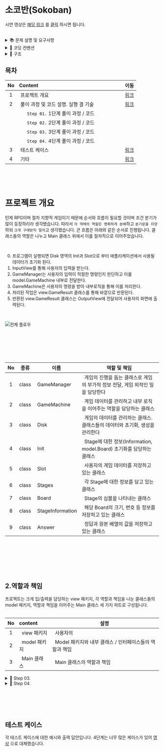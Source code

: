 # 소코반(Sokoban)

시연 영상은 [해당 링크](https://github.com/devjun10/CodeSquad_Cocoa/issues/3) 를 [클릭](https://github.com/devjun10/CodeSquad_Cocoa/issues/4) 하시면 됩니다.
<br/><br/>

<details>
<summary>📚	 문제 설명 및 요구사항</summary>
<div markdown="1">
</div>
<br/><br/>

## ✍🏻 공통 요구사항

- 단계별로 (할 수 있는 단계까지) [소코반 게임](https://www.cbc.ca/kids/games/play/sokoban) 을 구현한다.
- 단계별로 지정된 코딩 요구사항을 적용한다.
- `단계별로 구현한 코드 동작과 실행 결과에 대해` 마크다운 문법으로 README.md 파일에 상세하게 정리한다.
- 특별히 명시되지 않은 부분은 `자유롭게 구현`한다.

<br/><br/>

<details>
<summary>📔	 Step 01.</summary>
<div markdown="1">

## 1단계: 지도 데이터 읽어서 2차원 배열에 저장하고 화면에 출력하기

<br/><br/>

## 🖥 1단계 코딩 요구사항

- 컴파일 또는 실행이 가능해야 한다. (컴파일이나 실행되지 않을 경우 감점 대상)
- 자기만의 기준으로 최대한 간결하게 코드를 작성한다.
- Readme.md에 풀이 과정 및 코드 설명, 실행 결과를 기술하고 코드와 같이 gist에 포함해야 한다.
- 제출시 gist URL과 revision 번호를 함께 제출한다.

<br/><br/><br/>

## ⌨️ 입력

아래 내용을 문자열로 넘겨서 처리하는 함수를 작성한다. 복사는 아래 text를 이용하시면 됩니다. **아래 문자는 편의를 위해 "\n"을 조정했습니다.
<br/>

````text
model.Stage 1
#####
#OoP#
#####
=====
model.Stage 2
  #######
###  O  ###
#    o    #
# Oo P oO #
###  o  ###
 #   O  # 
 ########
````

<br/><br/><br/><br/>

위 값을 읽어 2차원 배열로 변환 저장한다.
<br/>

| 기호  |<center>의미</center>| <center>스테이지 구분</center>|                                                        
|:---:|:----|:------------------------------:|
|  #  |&nbsp; 벽(Wall)       |&nbsp; 0|
|  O  |&nbsp; 구멍(Hall)      |&nbsp; 1|
|  o  |&nbsp; 공(Ball)       |&nbsp; 2|
|  P  |&nbsp; 플레이어(Player) |&nbsp; 3|
|  =  |&nbsp; 스테이지 구분         |&nbsp; 4|

<br/><br/><br/><br/><br/>

## 🖥 출력

아래와 같은 형태로 각 스테이지 정보를 출력한다.

- 플레이어 위치는 배열 [0][0]을 기준으로 처리한다.
- 스테이지 구분값은 출력하지 않는다
  <br/>

```text
model.Stage 1

#####
#OoP#
#####

가로크기: 5
세로크기: 3
구멍의 수: 1
공의 수: 1
플레이어 위치 (2, 4)

model.Stage 2

  #######
###  O  ###
#    o    #
# Oo P oO #
###  o  ###
 #   O  # 
 ########

가로크기: 10
세로크기: 7
구멍의 수: 4
공의 수: 4
플레이어 위치 (5, 6)
```

<br/><br/><br/>

</div>
<br/><br/>
</details>


<details>
<summary>	📕	 Step 02.</summary>
<div markdown="2-2">

## 🖥 2단계 코딩 요구사항

- 너무 크지 않은 함수 단위로 구현하고 중복된 코드를 줄이도록 노력한다.
- 마찬가지로 Readme.md 파일과 작성한 소스 코드를 모두 기존 secret gist에 올려야 한다.
- 전역변수의 사용을 자제한다.
- 객체 또는 배열을 적절히 활용한다.

<br/><br/><br/>

## 🖥 2단계 기능 요구사항

- 처음 시작하면 스테이지 2의 지도를 출력한다.
- 간단한 프롬프트 (예: `SOKOBAN>   `)를 표시해 준다.
- 하나 이상의 문자를 입력받은 경우 순서대로 처리해서 단계별 상태를 출력한다.
- 벽이나 공등 다른 물체에 부딪히면 `해당 명령을 수행할 수 없습니다` 라는 메시지를 출력하고 플레이어를 움직이지 않는다.

<br/><br/><br/>

## ⌨️ 입력명령

````text
- w: 위쪽
- a: 왼쪽
- s: 아래쪽
- d: 오른쪽
- q: 프로그램 종료
````

<br/><br/><br/>

## 🖥 출력

```text
model.Stage 2

  #######
###  O  ###
#    o    #
# Oo P oO #
###  o  ###
 #   O  # 
 ########

SOKOBAN> ddzw (엔터)

  #######
###  O  ###
#    o    #
# Oo  PoO #
###  o  ###
 #   O  # 
 ########
 
 D: 오른쪽으로 이동합니다.
 
  #######
###  O  ###
#    o    #
# Oo  PoO #
###  o  ###
 #   O  # 
 ########
 
 D: (경고!) 해당 명령을 수행할 수 없습니다!
 
  #######
###  O  ###
#    o    #
# Oo  PoO #
###  o  ###
 #   O  # 
 ########
 
 Z: (경고!) 해당 명령을 수행할 수 없습니다!
 
  #######
###  O  ###
#    o    #
# Oo  PoO #
###  o  ###
 #   O  # 
 ########
 
 W: 위로 이동합니다.
 
SOKOBAN> q
Bye~
```

<br/><br/><br/>



</div>
</details>





<details>
<summary>📗	 Step 03.</summary>
<div markdown="3">
<br/>

## 3단계 : 소코반 완성하기

- 정상적인 소코반 게임을 완성하며 [해당 링크](https://www.cbc.ca/kids/games/play/sokoban)를 참조한다.

<br/><br/>

## ✍🏻 기능 요구사항

- 난이도를 고려하여 스테이지 1부터 5까지 플레이 가능한 map.txt 파일을 스스로 작성한다.
- 지도 파일 map.txt를 문자열로 읽어서 처리하도록 개선한다.
- 처음 시작시 model.Stage 1의 지도와 프롬프트가 표시된다.
- r 명령 입력시 스테이지를 초기화 한다.
- 모든 o를 O자리에 이동시키면 클리어 화면을 표시하고 다음 스테이지로 표시한다.
- 주어진 모든 스테이지를 클리어시 축하메시지를 출력하고 게임을 종료한다.

<br/>

- ### 참고
    - 플레이어는 o를 밀어서 이동할 수 있지만 당길 수는 없다.
    - o를 O 지점에 밀어 넣으면 0으로 변경된다.
    - 플레이어는 O를 통과할 수 있다.
    - 플레이어는 #을 통과할 수 없다.
    - 0 상태의 o를 밀어내면 다시 o와 O로 분리된다.
    - 플레이어가 움직일 때마다 턴수를 카운트한다.
    - 상자가 두 개 연속으로 붙어있는 경우 밀 수 없다.
    - 기타 필요한 로직은은 실제 게임을 참고해서 완성한다.

<br/><br/><br/>

## 🖥 3단계 코딩 요구사항

- 가능한 한 커밋을 자주 하고 구현의 의미가 명확하게 전달되도록 커밋 메시지를 작성한다.
- 함수나 메소드는 한 번에 한 가지 일을 하고 가능하면 20줄이 넘지 않도록 구현한다.
- 함수나 메소드의 들여쓰기를 가능하면 적게(3단계까지만) 할 수 있도록 노력한다.

<br/>

````javascript
function main() {
    for () { // 들여쓰기 1단계
        if () { // 들여쓰기 2단계
            return; // 들여쓰기 3단계
        }
    }
}
````

<br/><br/><br/>

## 🖥 실행 예시

```text
소코반의 세계에 오신 것을 환영합니다!
^오^

model.Stage 1

#####
#OoP#
#####

SOKOBAN> A

#####
#0P #
#####

빠밤! model.Stage 1 클리어!
턴수: 1

model.Stage 2
...

model.Stage 5
...

빠밤! model.Stage 5 클리어!
턴수: 5

전체 게임을 클리어하셨습니다!
축하드립니다! 
```

<br/><br/>

</div>
<br/><br/>
</details>

<details>
<summary>📚	Step 04.</summary>
<div markdown="4">

## 4단계 : 추가기능 구현

- 다양한 추가기능을 구현해 본다.
- 전부다 구현하지 않아도 무방하다.

<br/>

## ✍🏻 기능 요구사항

<br/>

### 저장하기 / 불러오기

- 1 - 5: 세이브 슬롯 1 - 5 선택
- S 키로 현재 진행상황을 저장한다.
- L 키로 세이브 슬롯에서 진행상황을 불러온다.

```text
S>  2S
2번 세이브 슬로 상태
2번 세이브에 진행상황을 저장합니다.
S>  3L
3번 세이브에서 진행상황을 불러옵니다.
```

<br/><br/><br/>

### 지도 데이터 변환하기 프로그램

- 지도 데이터 map.txt 를 읽어서 일반 텍스트 에디터로 읽을 수 없는 map_enc.txt로 변환하는 프로그램을 추가로 작성한다.
- 3 단계에서 구현한 게임이 map.txt 가 아닌 map_enc.txt 를 불러와서 실행할 수 있도록 수정한다.

<br/><br/><br/>

### 되돌리기 기능 및 되돌리기 취소 기능 구현

- u키를 누르면 한 턴 되돌리기, U키를 누르면 되돌리기 취소하기를 구현한다.

</div>
<br/><br/>
</details>
</details> 



<details>
<summary>📌 코딩 컨벤션</summary>
<div markdown="2">
<br/>

## 📌 코딩 컨벤션

- `기능 단위로 커밋`하며, 구현의 의미가 명확하게 전달되도록 커밋 메시지를 작성한다.<br/>
- 커밋은 -m 사용을 `지양`하며, 구체적 내용을 기록한다.

- `readme를 상세히 작성`한다.<br/>
    - `전체 프로젝트의 구조를 설명`한다.
    - 각 `패키지`와 `클래스, 메서드의 기능을 상세히 설명`한다.
    - (가능하다면) 패키지/클래스의 `역할과 책임을 명확하게 분리`한다.
    - 변수명은 문맥에 맞게 가장 보편적으로, 메서드명은 `무엇을 하는지를 명확히` 나타낸다.
    - 필요에 따라 그림과 PPT, 학습내용을 첨부해 `알기 쉽게 작성`한다.
    - 테스트 케이스를 기록하며 석연치 않은 부분을 매번 체크한다.

- 함수나 메소드의 들여쓰기를 가능하면 적게하도록 노력한다.<br/>
    - 한 메서드에는 가급적 `두 단계 이내`의 들여쓰기를 한다.
- 함수나 메소드는 한 번에 한 가지 일을 하고 가능하면 20줄이 넘지 않도록 구현한다. <br/>
- 무분별한 static의 사용을 최대한 `지양`한다.
- else 예약어를 `지양`한다.
- 함수나 메소드의 들여쓰기를 가능하면 적게(3단계까지만) 할 수 있도록 노력한다.

```javascript
 function main() {
    for (i = 0; i < 10; i++) { // 들여쓰기 1단계
        if (i == 2) { // 들여쓰기 2단계
            return; // 들여쓰기 3단계
        }
    }
}
```

<br/>

</div>
<br/><br/>
</details>


<details><summary>📂 구조</summary>
<div markdown="1">

## 📂 구조

```text
|-- java
|   -- com
|       -- junhopark
|           -- javaracingcar
|               |-- model
|               |   -- Car.java
|               |-- util
|               |-- util
|               |   |-- GameUtil.java
|               |   |-- GameValidator.java
|               |-- Main.java
|
|
|
|
```

<br/><br/>

## 💫 실행 방법

```shell

```

<br/><br/>


</div>
<br/><br/>
</details>





## 목차

| No  |    Content                                                                              |  이동  |
|:---:|:----------------------------------------------------------------------------------------|:-----:|
|  1  |&nbsp;프로젝트 개요                                                                          |[링크](#프로젝트-개요)|
|  2  |&nbsp;풀이 과정 및 코드 설명. 실행 결 기술 &nbsp;&nbsp;&nbsp;&nbsp;&nbsp;&nbsp;&nbsp;&nbsp;&nbsp;&nbsp;&nbsp;&nbsp;&nbsp;&nbsp;&nbsp;&nbsp;&nbsp;&nbsp;&nbsp;|[링크](#풀이-과정-및-코드-설명)|
|     |&nbsp;&nbsp;&nbsp;&nbsp;&nbsp; `Step 01.`  1단계 풀이 과정 / 코드                                         |       |
|     |&nbsp;&nbsp;&nbsp;&nbsp;&nbsp; `Step 02.`  2단계 풀이 과정 / 코드                                         |       |
|     |&nbsp;&nbsp;&nbsp;&nbsp;&nbsp; `Step 03.`  3단계 풀이 과정 / 코드                                         |       |
|     |&nbsp;&nbsp;&nbsp;&nbsp;&nbsp; `Step 04.`  4단계 풀이 과정 / 코드                                         |       |
|  3  |&nbsp;테스트 케이스                                                                          |[링크](#테스트-케이스)|
|  4  |&nbsp;기타                                                                                 |[링크](#기타)|

<br/><br/><br/>




# 프로젝트 개요

턴제 RPG이며 절차 지향적 게임이기 때문에 순서와 흐름이 필요할 것이며 조건 분기가 많이 등장하리라 생각됐습니다. 따라서 `각 객체의 역할은 명확하게 분배`하고 `분기문을 지양`
하되 `크게 구애받지 말자`고 생각했습니다. 큰 흐름은 아래와 같은 순서로 진행됩니다. 클래스들의 역할은 나누고 Main 클래스 위에서 이를 절차적으로 이어주었습니다.

<br/>

0. 프로그램이 실행되면 Disk 영역의 Init과 Slot으로 부터 애플리케이션에서 사용될 데이터가 초기화 된다. 
1. InputView를 통해 사용자의 입력을 받는다.
2. GameManager는 사용자의 입력이 적절한 명령인지 판단하고 이를 model.GameMachine 내부로 전달한다.
3. GameMachine은 사용자의 명령을 받아 내부로직을 통해 이를 처리한다. 
4. 처리된 작업은 view.GameResult 클래스를 통해 바깥으로 반환된다.
5. 반환된 view.GameResult 클래스는 OutputView에 전달되어 사용자의 화면에 출력된다.

<br/>

![전체 플로우](https://user-images.githubusercontent.com/92818747/145159169-c4bba237-4730-4ae9-96de-22cdd054b24e.png)


<br/><br/><br/><br/><br/>




|No|종류|<center>이름</center>|<center>역할 및 책임</center>|
|:----:|:---------------:|:------|:------------------------------------------|
|1|class|&nbsp;GameManager       |&nbsp; 게임의 진행을 돕는 클래스로 게임의 부가적 정보 전달, 게임 외적인 일을 담당한다 | 
|2|class|&nbsp;GameMachine       |&nbsp; 게임 데이터를 관리하고 내부 로직을 이어주는 역할을 담당하는 클래스     |
|3|class|&nbsp;Disk              |&nbsp; 게임의 데이터를 관리하는 클래스. 클래스들의 데이터와 초기화, 생성을 관리한다 |
|4|class|&nbsp;Init              |&nbsp; Stage에 대한 정보(Information, model.Board) 초기화를 담당하는 클래스 |
|5|class|&nbsp;Slot              |&nbsp; 사용자의 게임 데이터를 저장하고 있는 클래스                      |
|6|class|&nbsp;Stages            |&nbsp; 각 Stage에 대한 정보를 담고 있는 클래스                       |
|7|class|&nbsp;Board             |&nbsp; Stage의 심볼을 나타내는 클래스                              |
|8|class|&nbsp;StageInformation  |&nbsp; 해당 Board의 크기, 번호 등 정보를 저장하고 있는 클래스            |
|9|class|&nbsp;Answer            |&nbsp; 정답과 원본 배열의 값을 저장하고 있는 클래스                     |



<br/><br/><br/><br/><br/><br/>

## 2.역할과 책임

프로젝트는 크게 입/출력을 담당하는 view 패키지, 각 역할과 책임을 나눈 클래스들의 model 패키지, 역할과 책임을 이어주는 Main 클래스 세 가지 파트로 구성됩니다.
<br/><br/>

| No  |content|    <center>설명 </center>     |
|:---:|:----|:----------------------------------------------------------------------------------------|
|  1  |&nbsp; view 패키지  |&nbsp; 사용자의|
|  2  |&nbsp; model 패키지 |&nbsp; Model 패키지와 내부 클래스 / 인터페이스들의 역할과 책임 &nbsp;&nbsp;&nbsp;&nbsp;&nbsp;&nbsp;&nbsp;&nbsp;|
|  3  |&nbsp; Main 클래스  |&nbsp; Main 클래스의 역할과 책임

<details>
<summary>📘	 Step 03.</summary>
<div markdown="1">


<br/><br/>

## 3단계
공 밀기, 이동 불가, 위치 계산 등 게임의 주요 기능들이 대거 등장한다. `캐릭터의 위치를 계산`하기 위해 `int[][]` 을 사용는데, 캐릭터의 위치가 String[ ][ ] 일 때는 이를 계산하며 이동시키는 과정이 많이 까다롭지만, 모든 계산을 int로한 후 마지막에 출력만
문자로 변환해 반환하면 중간의 많은 과정을 생략할 수 있기 때문이다. 마지막에 문자로 변환될 때 바뀌는 `심볼`은 아래와 같다.

<br/>

|No| 기호  |<center>의미</center>| <center>스테이지 구분</center>|                                                        
|:----:|:---:|:----|:------------------------------:|
|1|`#`|&nbsp; 벽(Wall)       |&nbsp; 9|
|2|` `|&nbsp; 빈 칸(Blank)    |&nbsp; 0|
|3|`O`|&nbsp; 구멍(Hall)      |&nbsp; 1|
|4|`o`|&nbsp; 공(Ball)       |&nbsp; 2|
|5|`O`|&nbsp; 구멍 + 공       |&nbsp; 3|
|6|`P`|&nbsp; 플레이어(Player) |&nbsp; 4|
|7|`P`|&nbsp; 플레이어 + 구멍   |&nbsp; 5|

<br/><br/><br/><br/>


## 추가된 클래스

<br/>

|No|종류|<center>이름</center>|<center>역할 및 책임</center>|
|:----:|:---------------:|:------|:---|
|1|class|&nbsp;Answer               |&nbsp; 초기 Board의 상태와 다음 스테이지로 넘어갈지에 대한 정보를 담고 있는 클래스|
|2|class|&nbsp;Disk                 |&nbsp; Init에 관련된 정보를 담고 있는 클래스                            |
|3|class|&nbsp;Init                 |&nbsp; 각 Stage와 Sokoban 게임의 정보를 초기화하는 클래스                  |
|4|class|&nbsp;Stage                |&nbsp; Board와 Stageinformation을 담고 있는 클래스                   |
|5|class|&nbsp;Stages               |&nbsp; Stage들을 저장하고 있는 클래스                                 |
|6|class|&nbsp;StageInformation     |&nbsp; 가로, 세로크기 등 Stage의 기본 정보를 담고 있는 클래스               |
|7|class|&nbsp;StageInformationList |&nbsp; model.StageInformation 클래스들을 저장하고 있는 클래스                 |

<br/><br/><br/><br/><br/>

## 1. model.Answer

초기 Board의 상태와 다음 스테이지로 넘어갈지에 대한 정보를 담고 있는 클래스. 다음 스테이지로 넘어가기 위해서는 모든 퍼즐을 맞췄는지 체크해야 하는데, 이에 관한 정보를 가지고 있다. 또한 original이라는
원본 배열을 추가로 저장하고 있는데, 이는 명령어 R이 들어왔을 때 해당 값을 반환하기 위함이다.

### 1-1. int[][]calculateAnswer(int[][]array)

정답 배열을 저장하기 위해 캐릭터의 위치를 지우고 값을 저장하는 메서드. changeNumber 메서드를 통해 불필요한 값들을 제거한다.
<br/><br/>

```java
private int[][]calculateAnswer(int[][]array){
        int[][]temp=new int[array.length][array[0].length];
        for(int row=0;row<array.length;row++){
            for(int col=0;col<array[0].length;col++){
                temp[row][col]=changeNumber(array[row][col]);
            }
        }
        return temp;
}
```

<br/><br/><br/>

### 1-2. int changeNumber(int value)

배열에서 불필요한 값을 지우기 위해 값을 바꿔주는 메서드. 예를들어 정답을 체크하는 과정에서 캐릭터는 필요가 없기 때문에 4의 값을 0으로 바꿔준다.
<br/><br/>

```java
private int changeNumber(int value){
        if(value==1)return 3;
        if(value==2)return 0;
        if(value==4)return 0;
        return value;
}
```

<br/><br/><br/>

### 1-3. boolean isAnswer(int[][] array)

정답 값을 현재 배열과 비교하는 메서드. 기존 배열에 캐릭터를 지워주기 위해 deleteCharacter 도우미 메서드를 사용되었다.
<br/><br/>

```java
public boolean isAnswer(int[][]array){
        int[][]map=deleteCharacter(array);
        int[][]answer=this.answer;
        for(int row=0;row<answer.length;row++){
            if(checkColumn(row,map[row])){
                return false;
            }
        }
        return true;
}
```

<br/><br/><br/>

### 1-4. boolean checkColumn(int row, int[] array)

기존 배열과 현재 배열의 값을 비교하는 메서드. * 객체지향 체조원칙을 (최대한) 지키기 위해 이중 for문을 분리.  
<br/><br/>

```java
private boolean checkColumn(int row,int[]array){
        for(int col=0;col<answer[0].length;col++){
            if(array[col]!=this.answer[row][col]){
                return true;
            }
        }
        return false;
}
```

<br/><br/><br/>

### 1-5. int[][] getOriginal() {

사용자가 reset 버튼을 눌렀을 때 방어적 복사로 원본 배열을 반환하기 위한 메서드. 
<br/><br/>

```java
public int[][]getOriginal(){
        int[][]temp=new int[original.length][original[0].length];
        for(int row=0;row<original.length;row++){
            for(int col=0;col<original[0].length;col++){
                temp[row][col]=original[row][col];
            }
        }
        return temp;
}
```

<br/><br/><br/>

### 1-6. int[][] deleteCharacter(int[][] array)

정답을 비교하는 과정에서 캐릭터는 불필요하기 때문에 이를 제거하기 위한 메서드.
<br/><br/>

```java
private int[][]deleteCharacter(int[][]array){
        int[][]temp=new int[array.length][array[0].length];
        for(int row=0;row<array.length;row++){
            for(int col=0;col<array[0].length;col++){
                temp[row][col]=changeCharacter(array[row][col]);
            }
        }
        return temp;
}
```

<br/><br/><br/>

### 1-7. int changeCharacter(int value)

캐릭터(4)를 빈칸(0)으로 바꿔주는 deleteCharacter의 도우미 메서드.
<br/><br/>

```java
private int changeCharacter(int value){
        if(value==4){
            return 0;
        }
        return value;
}
```

<br/><br/><br/><br/>

## 2. model.Disk

Sokoban 내부의 데이터를 저장/불러오기 위한 클래스. Init메서드를 통해 애플리케이션이 동작할 때 필요한 데이터를 모두 초기화 한다. 애플리케이션에서 데이터의 저장/초기화와 관련된 정보를 관리하는 역할을
담당한다.
<br/>

````java
public class model.Disk {

  private model.Init init = model.Init.of();

  private Disk() {
  }

  ;

  public static model.Disk of() {
    return new model.Disk();
  }

}

````

<br/>

## 3. model.Init

각 Stage와 Sokoban 게임의 정보를 초기화하는 클래스. 사용자는 데이터를 사용하는 것에만 집중할 수 있도록 하기 위해 애플리케이션이 실행되는 시점에 데이터를 초기화한다.

<br/><br/><br/>

## 4. model.Stage

Board와 Stageinformation을 담고 있는 클래스. 이전에는 Board에서 모든 정보를 관리했지만 각 Stage가 나누어져 있기 때문에 각각의 Stage는 자신에 대한 정보를 담고 있다. 따라서 가로
크기, 세로 크기, 맵 등과 같은 자신과 연관된 정보를 가지고 있다.
<br/>

### 4-1. List<view.GameResult> execute(List<view.commands.DirectionCommands.Command> directionInputCommandList)

플레이 한 게임의 실행 결과를 반환하는 메서드. 리스트를 순회하며 사용자로 부터 입력받은 명령어를 실행하고 그 결과(Board의 상태)를 반환한다. 

```java
public List<view.GameResult> execute(List<view.commands.DirectionCommands.Command> directionInputCommandList){
        List<view.GameResult> results=new ArrayList<>();
        for(view.commands.DirectionCommands.Command directionInputCommand:directionInputCommandList){
            if(directionInputCommand.equals(view.commands.DirectionCommands.Command.R)){
                return List.of(resetStage());
            }
            results.add(this.board.push(directionInputCommand));
        }
        return results;
}
```

<br/>

### 4-2. view.GameResult resetStage()

리셋 명령어를 처리하기 위한 메서드. model.Answer 내에 있는 original 배열을 가져와 이를 반환한다. 

```java
public view.GameResult resetStage(){
        this.board.reset();
        return new view.GameResult(this.board.getBoard());
}
```

<br/><br/><br/>

## 5. model.Stages

Stage들을 저장하고 있는 클래스. model.Stage 클래스는 매 번 새로 생성될 필요가 없기 때문에 애플리케이션이 시작되는 시점에 한 번만 초기화를 한다.

```java
import model.Board;import model.Stage;
import model.StageInformation;

public class Stages {

  private static final Map<Integer, Stage> stages = new HashMap<>();

  private Stages() {
  }

  public static void putStage(int id, StageInformation information, Board board) {
    stages.put(id, new Stage(board, information));
  }

  public static model.Stages of() {
    return new model.Stages();
  }

  public Stage getStage(int value) {
    return stages.get(value);
  }
}
```

<br/><br/><br/>

## 6. model.StageInformation

가로, 세로크기, id와 같은 Stage의 기본 정보를 담고 있는 클래스. 값 객체를 사용해 상태를 표현하기 위해 한 단계 포장(Wrapping) 했다. 

```java
public class model.StageInformation {

    private final int id;
    private final int height;
    private final int width;

    public model.StageInformation(int id, int height, int width) {
        this.id = id;
        this.height = height;
        this.width = width;
}

```

<br/><br/><br/>

## 7. model.StageInformationList

model.StageInformation 클래스들을 저장하고 있는 클래스. 내부에 새로운 객체를 담아서 저장하는데, 이는 클래스가 생성될 때마다 초기화될 필요가 없으며, 스테이지 수가 많지 않기 때문에 이를 직접 생성해서
관리해도 나쁘지 않다고 판단했기 때문이다.

```java
import model.StageInformation;

public class StageInformationList {

  private static List<StageInformation> stages;

  private StageInformationList() {
  }

  static model.StageInformationList of() {
    List<StageInformation> lst = List.of(
            new StageInformation(1, 6, 6),
            new StageInformation(2, 5, 6),
            new StageInformation(3, 6, 6),
            new StageInformation(4, 6, 7)
    );
    stages = lst;
    return new model.StageInformationList();
  }
    ......

```

<br/><br/>
## 주요 변경 클래스
<br/>

|No|종류|<center>이름</center>|<center>역할 및 책임</center>|
|:----:|:---------------:|:------|:---|
|8|class|&nbsp;model.Board                |&nbsp; 각 Stage의 배열의 상태를 관리하며 정답 클래스를 알고 있다            |
|9|class|&nbsp;model.GameMachine          |&nbsp; Sokoban게임의 중심에서 모든 정보를 관리하며 이를 조합해주는 클래스     |
|10|class|&nbsp;model.GameManager          |&nbsp; 게임에 관련된 부가 정보를 처리하는 클래스                         |

<br/><br/><br/><br/><br/>

## 8. model.Board

각 Stage의 배열의 상태를 관리하며 정답 클래스로 Stage의 상태와 관련된 역할과 책임을 가진다. 따라서 배열의 이동, 상태 변화 등과 같은 모든 

### 8-1. view.GameResult push(view.commands.DirectionCommands.Command directionInputCommand)

배열을 변환하는 메서드. 현재 캐릭터의 위치를 기준으로 미는 방향의 한 칸, 두 칸 앞을 체크해서 배열을 변환할 지 결정한다. 모든 배열은 사이드 이펙트를 제거하기 위해 방어적 복사를 통해 값을 반환한다.
<br/><br/>

```java
view.GameResult push(view.commands.DirectionCommands.Command directionInputCommand){
        view.GameResult gameResult=new view.GameResult();
        utils.Point point=findPlayerPosition();

        int moveBlockX=point.getX()+directionInputCommand.getNextPosition().get(0);
        int moveBlockY=point.getY()+directionInputCommand.getNextPosition().get(1);
        int[][]newBoard=copyBoard();

        if(moveable(utils.Position.of(moveBlockX,moveBlockY))){
            int[][]updatedBoard=move(point,newBoard,utils.Position.of(moveBlockX,moveBlockY));
            update(updatedBoard);
            gameResult.addBoard(this.getBoard());
        }else if(
            pushable(utils.Position.of(moveBlockX,moveBlockY),directionInputCommand)){
            int[][]updatedBoard=pushBall(point,newBoard,utils.Position.of(moveBlockX,moveBlockY),directionInputCommand);
            update(updatedBoard);
            gameResult.addBoard(this.getBoard());
        }
        checkGameResult(gameResult);
        return gameResult;
}
```

<br/><br/><br/>

### 8-2. view.GameResult push(view.commands.DirectionCommands.Command directionInputCommand)

push를 두 가지로 나눈 메서드로 캐릭터가 이동 가능할 때는 move를, move를 할 수 없지만 다음 칸에서 공을 밀 수 있을 때는 pushBall 메서드를 실행한다. 
<br/><br/>

```java
private int[][]move(utils.Point position,int[][]board,utils.Point nextPosition){
        board[position.getX()][position.getY()]-=4;
        board[nextPosition.getX()][nextPosition.getY()]+=4;
        return board;
}

private int[][]pushBall(utils.Point position,int[][]board,utils.Point nextPosition,view.commands.DirectionCommands.Command directionInputCommand){
        board[position.getX()][position.getY()]-=4;
        board[nextPosition.getX()][nextPosition.getY()]+=4;
        board[nextPosition.getX()][nextPosition.getY()]-=2;
        board[nextPosition.getX()+directionInputCommand.getNextPosition().get(0)][nextPosition.getY()+directionInputCommand.getNextPosition().get(1)]+=2;
        return board;
}
```

<br/><br/><br/>

### 8-3. boolean isBall, moveable, isBlank, isHall, isBallOnTheHole(int x, int y)

배열을 update하기 위해 한 칸 앞, 두 칸 앞 등 해당 칸에 어떤 심볼이 존재하는지 체크하는 메서드.
<br/><br/>

```java
private boolean isBall(int x,int y){
        return this.board[x][y]==2;
}

private boolean moveable(utils.Point point){
        return this.board[point.getX()][point.getY()]==0||this.board[point.getX()][point.getY()]==1;
}

private boolean isBlank(int x,int y){
        return this.board[x][y]==0;
}

private boolean isHall(int x,int y){
        return this.board[x][y]==1;
}

private boolean isBallOnTheHole(int x,int y){
        return this.board[x][y]==3;
}

private boolean isPlayer(int x,int y){
        return this.board[x][y]==4||this.board[x][y]==5;
}    
```

<br/><br/><br/>

### 8-4. utils.Point findPlayerPosition()

캐릭터의 위치를 찾기 위한 메서드. `*객체지향 체조원칙을 지키기 위해 수정하고 싶지만 아직 마땅히 대안이 떠오르지 않는다.` 
<br/><br/>

```java
protected utils.Point findPlayerPosition(){
        for(int row=0;row< this.board.length;row++){
            for(int col=0;col< this.board[0].length;col++){
                if(isPlayer(row,col)){
                    return utils.Position.of(row,col);
                }
            }
        }
        return null;
}
```

<br/><br/><br/>

### 8-5. boolean isAnswer();

정답을 찾아서 비교하기 위한 메서드. model.Answer 클래스 내부의 answer 값(int[][])과 비교를 통해 정답을 체크한다.  
<br/><br/>

```java
protected boolean isAnswer(){
        return answer.isAnswer(this.board);
}
```

<br/><br/><br/>

### 8-6. void reset()

해당 스테이지의 초기 값을 반환하는 메서드. Answer내부의 original 값(int[][])을 통해 초기 상태로 되돌린다.    
<br/><br/>

```java
public void reset(){
        int[][]reset=this.answer.getOriginal();
        update(reset);
}
```
<br/><br/><br/>

## 9. model.GameManager

사용자의 입력을 명령으로 변환해주고 게임의 횟수, 메시지/게임에 대한 정보 전달의 역할을 담당한다. 게임 안내 문구, 턴 수 체크/증가 등과 같은 게임 외적 요소들을 담당하며 플레이어의 원활한 게임 진행을 돕는
역할을 맡고 있다.

<br/><br/><br/>

### 9-1. void sayHello(), sayGoodBye(), sayTurnCount(int value), sayTurnReset()

게임과 연관된 시작, 마무리, 턴 횟수 등의 메시지를 전달하는 메서드.
<br/><br/>

```java
public void sayHello(){
        System.out.println(view.message.SystemMessage.GREET);
}

public void sayGoodBye(){
        System.out.println(view.message.SystemMessage.CLEAR_CELEBRATION);
        System.out.println(view.message.SystemMessage.CELEBRATION);
}

public void sayTurnCount(int value){
        System.out.println(view.message.SystemMessage.TURN_COUNT+""+value);
}

public void sayTurnReset(){
        System.out.println(view.message.SystemMessage.TURN_RESET);
}
```

<br/><br/><br/>

### 9-2. List<view.GameResult> play(int stageNumber,List<view.commands.DirectionCommands.Command> directionInputCommands)

<br/><br/>
stageNumber을 통해 해당 스테이지를 찾고 명령을 전달한다.

```java
public List<view.commands.DirectionCommands.Command> getCommand(List<String> direction){
        List<view.commands.DirectionCommands.Command> directionInputCommands=new ArrayList<>();
        for(int i=0;i<direction.size();i++){
            view.commands.DirectionCommands.Command directionInputCommand=getCommands(direction.get(i));
                if(directionInputCommand.equals(view.commands.DirectionCommands.Command.R)){
                    return List.of(view.commands.DirectionCommands.Command.R);
                }
                validateQuit(directionInputCommand);
                directionInputCommands.add(directionInputCommand);
            }
        return directionInputCommands;
}
```

<br/><br/><br/>

### 9-3. int stageUp(int value)

다음 단계로 진행하기 위해 스테이지를 한 단계 올리는 메서드.
<br/><br/>

```java
public int stageUp(int value){
        return value+=1;
}
```

<br/><br/>

### 9-4. int plusTurn(int value)

턴의 횟수를 1 증가시키는 메서드.
<br/><br/>

```java
public int plusTurn(int value){
        return value;
}
```

<br/><br/>
### 9-5. int turnInit()

다음 Stage로 넘어갔을 때 턴 수를 초기화하는 메서드.
<br/><br/>

```java

public int turnInit(){
        return 0;
}
```

<br/><br/><br/>
</div>
</details>



<details>
<summary>📕	 Step 04.</summary>
<div markdown="1">

## 4단계 : 추가기능 구현

4단계 부터는 조금 자유롭게 구현을 했지만 추가 구현이 많아지고 시간이 촉박해지면서 분기문이 점점 늘어났습니다. 

<br/><br/>


## 추가/변경된 주요 클래스
|No|종류|<center>이름</center>|<center>역할 및 책임</center>|
|:----:|:-------------------:|:------|:---|
|1|class|&nbsp;model.Init           |&nbsp; 데이터의 초기화를 담당하는 클래스                           |
|2|class|&nbsp;model.StageData      |&nbsp; 명령어를 통해 불러올 수 있는 스테이지의 목록을 보여주기 위한 클래스  |
|3|class|&nbsp;model.AES256Cipher   |&nbsp; 암호화/복호화를 위한 클래스                               |
|4|class|&nbsp;model.Slot            |&nbsp; 캐릭터의 스테이지 상태를 저장한 클래스                       |

## 1. model.Init 클래스

각 Stage와 Sokoban 게임의 정보를 초기화하는 클래스. 사용자는 데이터를 사용하는 것에만 집중할 수 있도록 하기 위해 애플리케이션이 실행되는 시점에 데이터를 초기화한다.

<br/>

### 1-1. List<String[][]> getMaps()


<br/><br/>
List<String[][]>의 형태로 2차원 배열들을 저장한다. 이는 각 Stage의 맵들을 나타내는데, 이를 통해 각 클래스의 맵을 초기화한다. 
```java
List<String[][]> getMaps() {
        String[][] result = getStages();
        List<String[][]> answer = new ArrayList<>();
        for (int i = 0; i < result.length; i++) {
            String[] temp = result[i];
            String[][] array = new String[temp.length][temp[0].length()];
            for (int j = 0; j < temp.length; j++) {
                array[j] = temp[j].split("");
            }
            answer.add(array);
        }
        return answer;
}

```

<br/><br/><br/>
### 1-2. String[][] getStages()
이차원 배열의 형태로 각 스테이지를 반환한다. 이를 통해 1차원 배열로 있는 맵들을 2차원 배열에 저장하게 된다. 
<br/><br/>

```java
String[][] getStages() {
    String[] eachStages = joiningTextFileWord();
    int rows = eachStages.length;
    String[][] result = new String[rows][];
    
    for (int i = 0; i < rows; i++) {
        String[] temp = splitByComma(eachStages[i]);
        int tempCols = temp.length;
        result[i] = new String[tempCols];
        for (int j = 0; j < tempCols; j++) {
                result[i][j] = temp[j];
            }
        }
        return result;
}
```

<br/><br/><br/>


## 1-3. String[] splitByComma(String word)
", "를 기준으로 문자를 나눈다.  
<br/>
```java
private String[] splitByComma(String word) {
        return word.split(",");
}
```

<br/><br/><br/>


## 1-4. String[] joiningTextFileWord()
텍스트 파일을 읽어들인 후 model.Stage("=======)를 기준으로 문자 배열을 만드는 메서드. 이를 통해 Stage를 구분한다.


```java
String[] joiningTextFileWord() {
    try {
        stringBuilder.setLength(0);
        File file = new File("map.txt");
        FileReader filereader = new FileReader(file);
        BufferedReader bufReader = new BufferedReader(filereader);
        String line = "";
        while ((line = bufReader.readLine()) != null) {
            stringBuilder.append(line);
        }
        bufReader.close();
    } catch (IOException e) {
        System.out.println(e);
    }
    return splitByStage(stringBuilder.toString());
}
```

<br/><br/><br/>


## 2. model.StageData 클래스
현재 슬롯의 상태를 보여주기 위한 클래스. 가변 객체로 설정한 이유는 불변 클래스와의 비교를 통해 슬롯의 부족한 부분을 화면에 보여주기 위해서다. *맵을 4단계 까지밖에 구현하지 않아 5 이상은 보이지 않는다. 

<br/><br/>
```java
public class model.StageData {

    private int stageId;
    private String name;

    public model.StageData(int stageId, String name) {
        this.stageId = stageId;
        this.name = name;
    }

    public int getStageId() {
        return stageId;
    }

    public String getName() {
        return name;
    }

    public void editName(String name) {
        this.name = name;
    }

    @Override
    public String toString() {
        return stageId + ": " + name;
    }
}

```

<br/><br/><br/>




## 3. model.AES256Cipher 클래스

암호화/복호화를 위한 클래스. 

<br/>

### 3-1. static model.AES256Cipher getInstance()

싱글턴으로 객체를 생성하기 위한 스태틱 메서드. 
<br/><br/>

```java
public static model.AES256Cipher getInstance() {
        if(INSTANCE==null){
            synchronized (model.AES256Cipher.class){
                if(INSTANCE==null)
                    INSTANCE=new model.AES256Cipher();
                }
            }
        return INSTANCE;
}
```

<br/><br/><br/>


### 3-2. static String AES_Encode(String str)

암호화를 위한 스태틱 메서드. 이를 통해 문자열을 암호화시킬 수 있다.
<br/><br/>

```java
public static String AES_Encode(String str) {
        throws java.io.UnsupportedEncodingException, NoSuchAlgorithmException, NoSuchPaddingException,
        InvalidKeyException, InvalidAlgorithmParameterException, IllegalBlockSizeException, BadPaddingException {
        byte[] keyData = secretKey.getBytes();

        SecretKey secureKey = new SecretKeySpec(keyData, "AES");

        Cipher c = Cipher.getInstance("AES/CBC/PKCS5Padding");
        c.init(Cipher.ENCRYPT_MODE, secureKey, new IvParameterSpec(IV.getBytes()));

        byte[] encrypted = c.doFinal(str.getBytes("UTF-8"));
        String enStr = new String(Base64.getEncoder().encode(encrypted));

        return enStr;
}
```

<br/><br/><br/>

### 3-3. static String AES_Decode(String str)

복호화를 위한 스태틱 메서드. 이를 통해 문자열을 복호화시킬 수 있다.
<br/><br/>

```java
public static String AES_Decode(String str) {
        throws java.io.UnsupportedEncodingException, NoSuchAlgorithmException, NoSuchPaddingException,
        InvalidKeyException, InvalidAlgorithmParameterException, IllegalBlockSizeException, BadPaddingException {
        byte[] keyData = secretKey.getBytes();
        SecretKey secureKey = new SecretKeySpec(keyData, "AES");
        Cipher c = Cipher.getInstance("AES/CBC/PKCS5Padding");
        c.init(Cipher.DECRYPT_MODE, secureKey, new IvParameterSpec(IV.getBytes("UTF-8")));

        byte[] byteStr = Base64.getDecoder().decode(str.getBytes());

        return new String(c.doFinal(byteStr), "UTF-8");
        }
```
<br/><br/><br/>

복호화를 위한 스태틱 메서드. 이를 통해 문자열을 복호화시킬 수 있다.
<br/><br/>

```java
public static String AES_Decode(String str) {
        throws java.io.UnsupportedEncodingException, NoSuchAlgorithmException, NoSuchPaddingException,
        InvalidKeyException, InvalidAlgorithmParameterException, IllegalBlockSizeException, BadPaddingException {
        byte[] keyData = secretKey.getBytes();
        SecretKey secureKey = new SecretKeySpec(keyData, "AES");
        Cipher c = Cipher.getInstance("AES/CBC/PKCS5Padding");
        c.init(Cipher.DECRYPT_MODE, secureKey, new IvParameterSpec(IV.getBytes("UTF-8")));

        byte[] byteStr = Base64.getDecoder().decode(str.getBytes());

        return new String(c.doFinal(byteStr), "UTF-8");
        }
```
<br/><br/><br/>

## 4. model.Slot 클래스
model.Slot 클래스가 생성될 때 내부 데이터를 초기화 한다. 아래는 불변 클래스로 해당 배열과의 비교를 통해 빈 슬롯인지, 아닌지를 출력한다.
<br/>

```java
private model.Slot() {
        for (int i = 1; i < 5; i++) {
            saveData.add(new model.StageData(i, "Empty"));
        }
        List<model.StageData> temp = new ArrayList<>();
        for (int i = 1; i < 5; i++) {
            temp.add(new model.StageData(i, "model.Stage"+i));
        }
        this.checkData = Collections.unmodifiableList(temp);
}
```


### 4-1. void saveData(int stageNumber, String[][] array)
데이터를 저장하는 메서드로 ,와 "\n"를 통해 맵을 구분해서 저장한다. 
<br/>

```java
public void saveData(int stageNumber, String[][] array) {
        stringBuilder.setLength(0);
        String name = save + stageNumber + txt;
        File file = new File(name);
        int[][] intArray = changeStringArrayToIntArray(array);
        for (int row = 0; row < array.length; row++) {
            for (int col = 0; col < array[0].length; col++) {
                stringBuilder.append(intArray[row][col]).append("");
            }
        stringBuilder.append(",").append("\n");
        }
        stringBuilder.append(line);
        try {
            BufferedWriter writer = new BufferedWriter(new FileWriter(file));
            writer.write(stringBuilder.toString());
            writer.close();
        } catch (IOException e) {
            e.printStackTrace();
            }
}
```
<br/><br/><br/>

### 4-2. List<model.StageData> getSlotData()
빈 슬롯이 아닌 데이터의 이름을 변환하는 메서드. 이를 통해 사용자에게 슬롯의 상태를 출력해줄 수 있다. 
<br/>

```java
List<model.StageData> getSlotData() {
        for (int i = 0; i < this.saveData.size(); i++) {
            if (loadStageData(i+1 ).length > minNumber) {
                saveData.get(i).editName(checkData.get(i).getName());
            }
        }
        return new ArrayList<>(saveData.stream()
            .collect(Collectors.toUnmodifiableList()));
}
```
<br/><br/><br/>
### 4-3. String[] joiningTextFileWord(int stageNumber)
해당 stageNumber의 맵을 콤마(,)를 기준으로 나누는 메서드
<br/>

```java
String[] joiningTextFileWord(int stageNumber) {
        String fileName = save + stageNumber + txt;
        try {
            stringBuilder.setLength(0);
            File file = new File(fileName);
            FileReader filereader = new FileReader(file);
            BufferedReader bufReader = new BufferedReader(filereader);
            String line = "";
            while ((line = bufReader.readLine()) != null) {
                stringBuilder.append(line);
            }
            bufReader.close();
        } catch (IOException e) {
            System.out.println(e);
        }
            return splitByComma(replaceBar(stringBuilder.toString()));
}
```
<br/><br/><br/>

<br/><br/><br/>
### 4-4. int[][] changeStringArrayToIntArray(String[][] array), int[][] changeStringArrayToIntArrayOriginal(String[][] array)
String[][] 을 2차원 int[][]로 바꿔주는 메서드. int[][]형태로 보낸 후 이를 업데이트 한다.
<br/>

```java
private int[][] changeStringArrayToIntArray(String[][] array) {
        int[][] temp = new int[array.length][array[0].length];
        for (int row = 0; row < array.length; row++) {
            for (int col = 0; col < array[0].length; col++) {
                temp[row][col] = changeStringSymbol(array[row][col]);
            }
        }
        return temp;
}

private int[][] changeStringArrayToIntArrayOriginal(String[][] array) {
        int[][] temp = new int[array.length][array[0].length];
        for (int row = 0; row < array.length; row++) {
            for (int col = 0; col < array[0].length; col++) {
                temp[row][col] = Integer.parseInt(array[row][col]);
            }
        }
        return temp;
}
```
<br/><br/><br/>

</div>

</details>




<br/><br/><br/><br/>

## 테스트 케이스

각 테스트 케이스에 대한 예시와 출력 답안입니다. 4단계는 너무 많은 케이스가 있어 [영상](https://github.com/devjun10/CodeSquad_Cocoa/issues/4) 으로 대체했습니다. 
<br/><br/>

